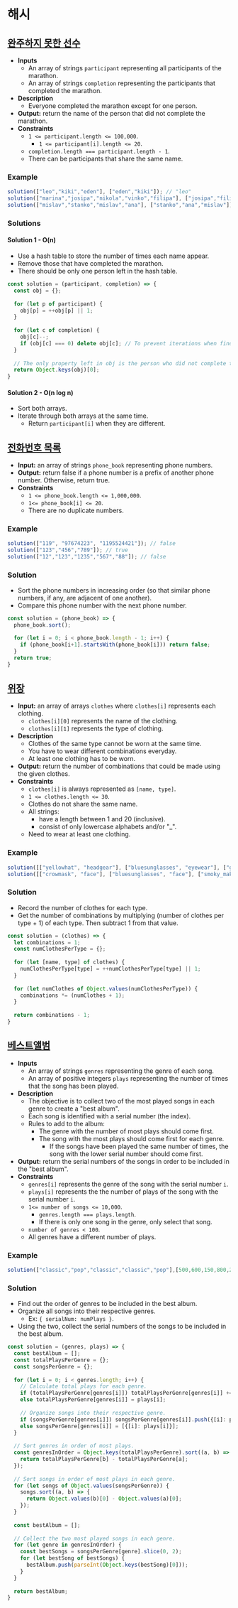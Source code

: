 # 해시

## [완주하지 못한 선수](https://programmers.co.kr/learn/courses/30/lessons/42576)
- **Inputs**
  - An array of strings `participant` representing all participants of the marathon.
  - An array of strings `completion` representing the participants that completed the marathon.
- **Description**
  - Everyone completed the marathon except for one person.
- **Output:** return the name of the person that did not complete the marathon.
- **Constraints**
  - `1 <= participant.length <= 100,000`.
    - `1 <= participant[i].length <= 20`.
  - `completion.length === participant.length - 1`.
  - There can be participants that share the same name.
### Example
```js
solution(["leo","kiki","eden"], ["eden","kiki"]); // "leo"
solution(["marina","josipa","nikola","vinko","filipa"], ["josipa","filipa","marina","nikola"]); // "vinko"
solution(["mislav","stanko","mislav","ana"], ["stanko","ana","mislav"]); // "mislav"
```
### Solutions
#### Solution 1 - O(n)
- Use a hash table to store the number of times each name appear.
- Remove those that have completed the marathon.
- There should be only one person left in the hash table.
```js
const solution = (participant, completion) => {
  const obj = {};
  
  for (let p of participant) {
    obj[p] = ++obj[p] || 1;
  }
  
  for (let c of completion) {
    obj[c]--;
    if (obj[c] === 0) delete obj[c]; // To prevent iterations when finding the target.
  }
  
  // The only property left in obj is the person who did not complete the marathon.
  return Object.keys(obj)[0];
}
```
#### Solution 2 - O(n log n)
- Sort both arrays.
- Iterate through both arrays at the same time.
  - Return `participant[i]` when they are different.

## [전화번호 목록](https://programmers.co.kr/learn/courses/30/lessons/42577)
- **Input:** an array of strings `phone_book` representing phone numbers.
- **Output:** return false if a phone number is a prefix of another phone number. Otherwise, return true.
- **Constraints**
  - `1 <= phone_book.length <= 1,000,000`.
  - `1<= phone_book[i] <= 20`.
  - There are no duplicate numbers.
### Example
```js
solution(["119", "97674223", "1195524421"]); // false
solution(["123","456","789"]); // true
solution(["12","123","1235","567","88"]); // false
```
### Solution
- Sort the phone numbers in increasing order (so that similar phone numbers, if any, are adjacent of one another).
- Compare this phone number with the next phone number.
```js
const solution = (phone_book) => {
  phone_book.sort();

  for (let i = 0; i < phone_book.length - 1; i++) {
    if (phone_book[i+1].startsWith(phone_book[i])) return false;
  }
  return true;
}
```

## [위장](https://programmers.co.kr/learn/courses/30/lessons/42578)
- **Input:** an array of arrays `clothes` where `clothes[i]` represents each clothing.
  - `clothes[i][0]` represents the name of the clothing.
  - `clothes[i][1]` represents the type of clothing.
- **Description**
  - Clothes of the same type cannot be worn at the same time.
  - You have to wear different combinations everyday.
  - At least one clothing has to be worn.
- **Output:** return the number of combinations that could be made using the given clothes.
- **Constraints**
  - `clothes[i]` is always represented as `[name, type]`.
  - `1 <= clothes.length <= 30`.
  - Clothes do not share the same name.
  - All strings:
    - have a length between 1 and 20 (inclusive).
    - consist of only lowercase alphabets and/or "_".
  - Need to wear at least one clothing.
### Example
```js
solution([["yellowhat", "headgear"], ["bluesunglasses", "eyewear"], ["green_turban", "headgear"]]); // 5
solution([["crowmask", "face"], ["bluesunglasses", "face"], ["smoky_makeup", "face"]]); // 3
```
### Solution
- Record the number of clothes for each type.
- Get the number of combinations by multiplying (number of clothes per type + 1) of each type. Then subtract 1 from that value.
```js
const solution = (clothes) => {
  let combinations = 1;
  const numClothesPerType = {};
  
  for (let [name, type] of clothes) {
    numClothesPerType[type] = ++numClothesPerType[type] || 1;
  }
  
  for (let numClothes of Object.values(numClothesPerType)) {
    combinations *= (numClothes + 1);
  }
  
  return combinations - 1;
}
```

## [베스트앨범](https://programmers.co.kr/learn/courses/30/lessons/42579)
- **Inputs**
  - An array of strings `genres` representing the genre of each song.
  - An array of positive integers `plays` representing the number of times that the song has been played.
- **Description**
  - The objective is to collect two of the most played songs in each genre to create a "best album".
  - Each song is identified with a serial number (the index).
  - Rules to add to the album:
    - The genre with the number of most plays should come first.
    - The song with the most plays should come first for each genre.
      - If the songs have been played the same number of times, the song with the lower serial number should come first.
- **Output:** return the serial numbers of the songs in order to be included in the "best album".
- **Constraints**
  - `genres[i]` represents the genre of the song with the serial number `i`.
  - `plays[i]` represents the the number of plays of the song with the serial number `i`.
  - `1<= number of songs <= 10,000`.
    - `genres.length === plays.length`.
    - If there is only one song in the genre, only select that song.
  - `number of genres < 100`.
  - All genres have a different number of plays.
### Example
```js
solution(["classic","pop","classic","classic","pop"],[500,600,150,800,2500]); // [4,1,3,0]
```
### Solution
- Find out the order of genres to be included in the best album.
- Organize all songs into their respective genres.
  - Ex: `{ serialNum: numPlays }`.
- Using the two, collect the serial numbers of the songs to be included in the best album.
```js
const solution = (genres, plays) => {
  const bestAlbum = [];
  const totalPlaysPerGenre = {};
  const songsPerGenre = {};
  
  for (let i = 0; i < genres.length; i++) {
    // Calculate total plays for each genre.
    if (totalPlaysPerGenre[genres[i]]) totalPlaysPerGenre[genres[i]] += plays[i];
    else totalPlaysPerGenre[genres[i]] = plays[i];
    
    // Organize songs into their respective genre.
    if (songsPerGenre[genres[i]]) songsPerGenre[genres[i]].push({[i]: plays[i]});
    else songsPerGenre[genres[i]] = [{[i]: plays[i]}];
  }
  
  // Sort genres in order of most plays.
  const genresInOrder = Object.keys(totalPlaysPerGenre).sort((a, b) => {
    return totalPlaysPerGenre[b] - totalPlaysPerGenre[a];
  });
  
  // Sort songs in order of most plays in each genre.
  for (let songs of Object.values(songsPerGenre)) {
    songs.sort((a, b) => {
      return Object.values(b)[0] - Object.values(a)[0];
    });
  }
  
  const bestAlbum = [];
  
  // Collect the two most played songs in each genre.
  for (let genre in genresInOrder) {
    const bestSongs = songsPerGenre[genre].slice(0, 2);
    for (let bestSong of bestSongs) {
      bestAlbum.push(parseInt(Object.keys(bestSong)[0]));
    }
  }
  
  return bestAlbum;
}
```
